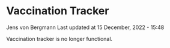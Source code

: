 Vaccination Tracker
================
Jens von Bergmann
Last updated at 15 December, 2022 - 15:48

Vaccination tracker is no longer functional.
